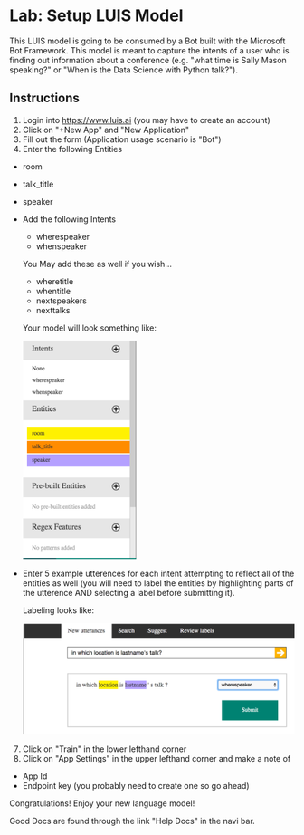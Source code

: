 # Lab:  Setup LUIS Model

This LUIS model is going to be consumed by a Bot built with the Microsoft Bot Framework.  This model is meant to capture the intents of a user who is finding out information about a conference (e.g. "what time is Sally Mason speaking?" or "When is the Data Science with Python talk?").

## Instructions

1.  Login into https://www.luis.ai (you may have to create an account)
2.  Click on "+New App" and "New Application"
3.  Fill out the form (Application usage scenario is "Bot")
4. Enter the following Entities
  * room
  * talk_title
  * speaker
* Add the following Intents
  * wherespeaker
  * whenspeaker

  You May add these as well if you wish...
  
  * wheretitle
  * whentitle
  * nextspeakers
  * nexttalks

  Your model will look something like:
  
  <img src="images/luis_model_parts.png" width = 200>
* Enter 5 example utterences for each intent attempting to reflect all of the entities as well (you will need to label the entities by highlighting parts of the utterence AND selecting a label before submitting it).

  Labeling looks like:
  
  <img src="images/luis_utterence.png" width = 500>
7.  Click on "Train" in the lower lefthand corner
8.  Click on "App Settings" in the upper lefthand corner and make a note of
  * App Id
  * Endpoint key (you probably need to create one so go ahead)

Congratulations!  Enjoy your new language model!

Good Docs are found through the link "Help Docs" in the navi bar.